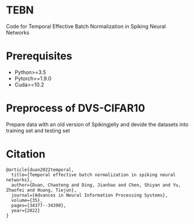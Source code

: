 # TEBN

Code for Temporal Effective Batch Normalization in Spiking Neural Networks


# Prerequisites

 * Python>=3.5
 * Pytorch>=1.9.0
 * Cuda>=10.2

# Preprocess of DVS-CIFAR10

Prepare data with an old version of Spikingjelly and devide the datasets into training set and testing set

# Citation

```
@article{duan2022temporal,
  title={Temporal effective batch normalization in spiking neural networks},
  author={Duan, Chaoteng and Ding, Jianhao and Chen, Shiyan and Yu, Zhaofei and Huang, Tiejun},
  journal={Advances in Neural Information Processing Systems},
  volume={35},
  pages={34377--34390},
  year={2022}
}
```
